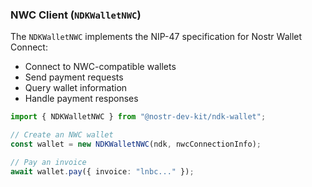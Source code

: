 
### NWC Client (`NDKWalletNWC`)

The `NDKWalletNWC` implements the NIP-47 specification for Nostr Wallet Connect:

- Connect to NWC-compatible wallets
- Send payment requests
- Query wallet information
- Handle payment responses

```typescript
import { NDKWalletNWC } from "@nostr-dev-kit/ndk-wallet";

// Create an NWC wallet
const wallet = new NDKWalletNWC(ndk, nwcConnectionInfo);

// Pay an invoice
await wallet.pay({ invoice: "lnbc..." });